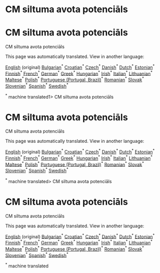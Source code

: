 <h1> <a class="anchor" id="cm-heat-source-potential" href="#cm-heat-source-potential"><i class="fa fa-link"></i></a> CM siltuma avota potenciāls </h1><h1> <a class="anchor" id="cm-heat-source-potential" href="#cm-heat-source-potential"><i class="fa fa-link"></i></a> CM siltuma avota potenciāls </h1><p> CM siltuma avota potenciāls </p>
<!--- THIS IS A SUPER UNIQUE IDENTIFIER -->

This page was automatically translated. View in another language:

[English](../en/CM-Heat-source-potential) (original) [Bulgarian](../bg/CM-Heat-source-potential)<sup>\*</sup> [Croatian](../hr/CM-Heat-source-potential)<sup>\*</sup> [Czech](../cs/CM-Heat-source-potential)<sup>\*</sup> [Danish](../da/CM-Heat-source-potential)<sup>\*</sup> [Dutch](../nl/CM-Heat-source-potential)<sup>\*</sup> [Estonian](../et/CM-Heat-source-potential)<sup>\*</sup> [Finnish](../fi/CM-Heat-source-potential)<sup>\*</sup> [French](../fr/CM-Heat-source-potential)<sup>\*</sup> [German](../de/CM-Heat-source-potential)<sup>\*</sup> [Greek](../el/CM-Heat-source-potential)<sup>\*</sup> [Hungarian](../hu/CM-Heat-source-potential)<sup>\*</sup> [Irish](../ga/CM-Heat-source-potential)<sup>\*</sup> [Italian](../it/CM-Heat-source-potential)<sup>\*</sup>  [Lithuanian](../lt/CM-Heat-source-potential)<sup>\*</sup> [Maltese](../mt/CM-Heat-source-potential)<sup>\*</sup> [Polish](../pl/CM-Heat-source-potential)<sup>\*</sup> [Portuguese (Portugal, Brazil)](../pt/CM-Heat-source-potential)<sup>\*</sup> [Romanian](../ro/CM-Heat-source-potential)<sup>\*</sup> [Slovak](../sk/CM-Heat-source-potential)<sup>\*</sup> [Slovenian](../sl/CM-Heat-source-potential)<sup>\*</sup> [Spanish](../es/CM-Heat-source-potential)<sup>\*</sup> [Swedish](../sv/CM-Heat-source-potential)<sup>\*</sup> 

<sup>\*</sup> machine translated1> <a class="anchor" id="cm-heat-source-potential" href="#cm-heat-source-potential"><i class="fa fa-link"></i></a> CM siltuma avota potenciāls </h1><h1> <a class="anchor" id="cm-heat-source-potential" href="#cm-heat-source-potential"><i class="fa fa-link"></i></a> CM siltuma avota potenciāls </h1><p> CM siltuma avota potenciāls </p>
<!--- THIS IS A SUPER UNIQUE IDENTIFIER -->

This page was automatically translated. View in another language:

[English](../en/CM-Heat-source-potential) (original) [Bulgarian](../bg/CM-Heat-source-potential)<sup>\*</sup> [Croatian](../hr/CM-Heat-source-potential)<sup>\*</sup> [Czech](../cs/CM-Heat-source-potential)<sup>\*</sup> [Danish](../da/CM-Heat-source-potential)<sup>\*</sup> [Dutch](../nl/CM-Heat-source-potential)<sup>\*</sup> [Estonian](../et/CM-Heat-source-potential)<sup>\*</sup> [Finnish](../fi/CM-Heat-source-potential)<sup>\*</sup> [French](../fr/CM-Heat-source-potential)<sup>\*</sup> [German](../de/CM-Heat-source-potential)<sup>\*</sup> [Greek](../el/CM-Heat-source-potential)<sup>\*</sup> [Hungarian](../hu/CM-Heat-source-potential)<sup>\*</sup> [Irish](../ga/CM-Heat-source-potential)<sup>\*</sup> [Italian](../it/CM-Heat-source-potential)<sup>\*</sup>  [Lithuanian](../lt/CM-Heat-source-potential)<sup>\*</sup> [Maltese](../mt/CM-Heat-source-potential)<sup>\*</sup> [Polish](../pl/CM-Heat-source-potential)<sup>\*</sup> [Portuguese (Portugal, Brazil)](../pt/CM-Heat-source-potential)<sup>\*</sup> [Romanian](../ro/CM-Heat-source-potential)<sup>\*</sup> [Slovak](../sk/CM-Heat-source-potential)<sup>\*</sup> [Slovenian](../sl/CM-Heat-source-potential)<sup>\*</sup> [Spanish](../es/CM-Heat-source-potential)<sup>\*</sup> [Swedish](../sv/CM-Heat-source-potential)<sup>\*</sup> 

<sup>\*</sup> machine translated> <a class="anchor" id="cm-heat-source-potential" href="#cm-heat-source-potential"><i class="fa fa-link"></i></a> CM siltuma avota potenciāls </h1><h1> <a class="anchor" id="cm-heat-source-potential" href="#cm-heat-source-potential"><i class="fa fa-link"></i></a> CM siltuma avota potenciāls </h1><p> CM siltuma avota potenciāls </p>
<!--- THIS IS A SUPER UNIQUE IDENTIFIER -->

This page was automatically translated. View in another language:

[English](../en/CM-Heat-source-potential) (original) [Bulgarian](../bg/CM-Heat-source-potential)<sup>\*</sup> [Croatian](../hr/CM-Heat-source-potential)<sup>\*</sup> [Czech](../cs/CM-Heat-source-potential)<sup>\*</sup> [Danish](../da/CM-Heat-source-potential)<sup>\*</sup> [Dutch](../nl/CM-Heat-source-potential)<sup>\*</sup> [Estonian](../et/CM-Heat-source-potential)<sup>\*</sup> [Finnish](../fi/CM-Heat-source-potential)<sup>\*</sup> [French](../fr/CM-Heat-source-potential)<sup>\*</sup> [German](../de/CM-Heat-source-potential)<sup>\*</sup> [Greek](../el/CM-Heat-source-potential)<sup>\*</sup> [Hungarian](../hu/CM-Heat-source-potential)<sup>\*</sup> [Irish](../ga/CM-Heat-source-potential)<sup>\*</sup> [Italian](../it/CM-Heat-source-potential)<sup>\*</sup>  [Lithuanian](../lt/CM-Heat-source-potential)<sup>\*</sup> [Maltese](../mt/CM-Heat-source-potential)<sup>\*</sup> [Polish](../pl/CM-Heat-source-potential)<sup>\*</sup> [Portuguese (Portugal, Brazil)](../pt/CM-Heat-source-potential)<sup>\*</sup> [Romanian](../ro/CM-Heat-source-potential)<sup>\*</sup> [Slovak](../sk/CM-Heat-source-potential)<sup>\*</sup> [Slovenian](../sl/CM-Heat-source-potential)<sup>\*</sup> [Spanish](../es/CM-Heat-source-potential)<sup>\*</sup> [Swedish](../sv/CM-Heat-source-potential)<sup>\*</sup> 

<sup>\*</sup> machine translated

